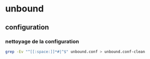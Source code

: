 # unbound

## configuration 

### nettoyage de la configuration

```bash 
grep -Ev "^[[:space:]]*#|^$" unbound.conf > unbound.conf-clean
```

